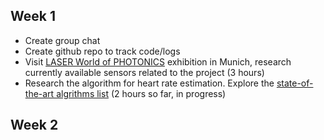 ## Week 1
* Create group chat
* Create github repo to track code/logs
* Visit [LASER World of PHOTONICS](https://world-of-photonics.com/en/) exhibition in Munich, research currently available sensors related to the project (3 hours)
* Research the algorithm for heart rate estimation. Explore the [state-of-the-art algrithms list](https://paperswithcode.com/task/heart-rate-estimation) (2 hours so far, in progress)

## Week 2
